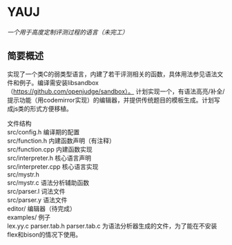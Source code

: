 YAUJ
====

*一个用于高度定制评测过程的语言（未完工）*

简要概述
----

实现了一个类C的弱类型语言，内建了若干评测相关的函数，具体用法参见语法文件和例子。编译需安装libsandbox（https://github.com/openjudge/sandbox）。
计划实现一个，有语法高亮/补全/提示功能（用codemirror实现）的编辑器，并提供传统题目的模板生成。计划写成js类的形式方便移植。

文件结构  
src/config.h 编译期的配置  
src/function.h 内建函数声明（有注释）  
src/function.cpp 内建函数实现  
src/interpreter.h 核心语言声明  
src/interpreter.cpp 核心语言实现  
src/mystr.h  
src/mystr.c 语法分析辅助函数  
src/parser.l 词法文件  
src/parser.y 语法文件  
editor/ 编辑器（待完成）  
examples/ 例子  
lex.yy.c parser.tab.h parser.tab.c 为语法分析器生成的文件，为了能在不安装flex和bison的情况下使用。  
